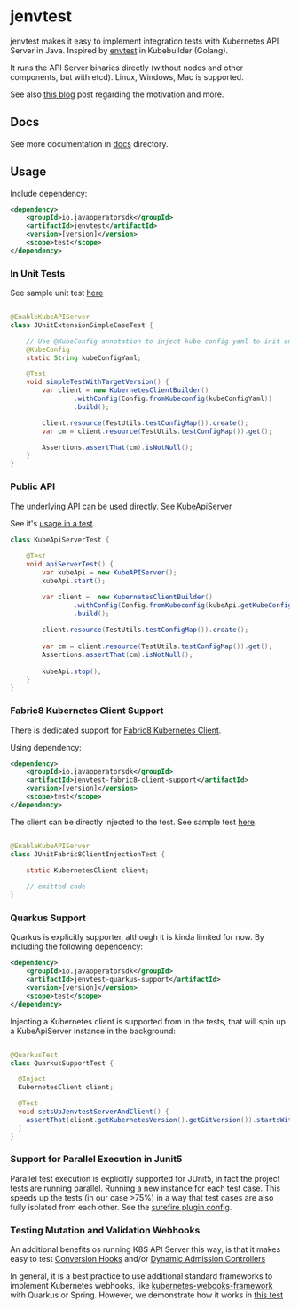 # jenvtest

jenvtest makes it easy to implement integration tests with Kubernetes API Server in Java.
Inspired by [envtest](https://book.kubebuilder.io/reference/envtest.html) in Kubebuilder (Golang).

It runs the API Server binaries directly (without nodes and other components, but with etcd). 
Linux, Windows, Mac is supported.

See also [this blog](https://csviri.medium.com/introducing-jenvtest-kubernetes-api-server-tests-made-easy-for-java-4d02a9bb26d4)
post regarding the motivation and more.

## Docs 

See more documentation in [docs](https://github.com/java-operator-sdk/jenvtest/tree/main/docs) directory.

## Usage

Include dependency:

```xml
<dependency>
    <groupId>io.javaoperatorsdk</groupId>
    <artifactId>jenvtest</artifactId>
    <version>[version]</version>
    <scope>test</scope>
</dependency>
```

### In Unit Tests

See sample unit
test [here](https://github.com/java-operator-sdk/jenvtest/blob/main/core/src/test/java/io/javaoperatorsdk/jenvtest/sample/JUnitExtensionSimpleCaseTest.java)

```java

@EnableKubeAPIServer
class JUnitExtensionSimpleCaseTest {

    // Use @KubeConfig annotation to inject kube config yaml to init any client
    @KubeConfig
    static String kubeConfigYaml;

    @Test
    void simpleTestWithTargetVersion() {
        var client = new KubernetesClientBuilder()
                .withConfig(Config.fromKubeconfig(kubeConfigYaml))
                .build();

        client.resource(TestUtils.testConfigMap()).create();
        var cm = client.resource(TestUtils.testConfigMap()).get();

        Assertions.assertThat(cm).isNotNull();
    }
}
```

### Public API

The underlying API can be used directly.
See [KubeApiServer](https://github.com/java-operator-sdk/jenvtest/blob/main/core/src/main/java/io/javaoperatorsdk/jenvtest/KubeAPIServer.java)

See
it's [usage in a test](https://github.com/java-operator-sdk/jenvtest/blob/main/core/src/test/java/io/javaoperatorsdk/jenvtest/sample/KubeApiServerTest.java).

```java
class KubeApiServerTest {
    
    @Test
    void apiServerTest() {
        var kubeApi = new KubeAPIServer();
        kubeApi.start();

        var client =  new KubernetesClientBuilder()
                .withConfig(Config.fromKubeconfig(kubeApi.getKubeConfigYaml()))
                .build();
        
        client.resource(TestUtils.testConfigMap()).create();
        
        var cm = client.resource(TestUtils.testConfigMap()).get();
        Assertions.assertThat(cm).isNotNull();
        
        kubeApi.stop();
    }
}
```

### Fabric8 Kubernetes Client Support 

There is dedicated support for [Fabric8 Kubernetes Client](https://github.com/fabric8io/kubernetes-client).

Using dependency:

```xml
<dependency>
    <groupId>io.javaoperatorsdk</groupId>
    <artifactId>jenvtest-fabric8-client-support</artifactId>
    <version>[version]</version>
    <scope>test</scope>
</dependency>
```

The client can be directly injected to the test. See sample test [here](https://github.com/java-operator-sdk/jenvtest/blob/main/fabric8/src/test/java/io/javaoperatorsdk/jenvtest/junit/sample/JUnitFabric8ClientInjectionTest.java#L111-L111).

```java

@EnableKubeAPIServer
class JUnitFabric8ClientInjectionTest {

    static KubernetesClient client;
   
    // emitted code     
}  
```

### Quarkus Support

Quarkus is explicitly supporter, although it is kinda limited for now. By including the following dependency:

```xml
<dependency>
    <groupId>io.javaoperatorsdk</groupId>
    <artifactId>jenvtest-quarkus-support</artifactId>
    <version>[version]</version>
    <scope>test</scope>
</dependency>
```

Injecting a Kubernetes client is supported from in the tests, that will spin up a KubeApiServer instance in the 
background:

```java

@QuarkusTest
class QuarkusSupportTest {

  @Inject
  KubernetesClient client;

  @Test
  void setsUpJenvtestServerAndClient() {
    assertThat(client.getKubernetesVersion().getGitVersion()).startsWith("v1.26");
  }
}
```

### Support for Parallel Execution in Junit5

Parallel test execution is explicitly supported for JUnit5, in fact the project tests are running parallel. 
Running a new instance for each test case. This speeds up the tests (in our case >75%) in a way that test cases are also
fully isolated from each other. See the [surefire plugin config](https://github.com/csviri/jenvtest/blob/6bb0510208d33cc64938b7a4518ecd0c21de8b26/pom.xml#L222-L237). 

### Testing Mutation and Validation Webhooks

An additional benefits os running K8S API Server this way, is that it makes easy to test
[Conversion Hooks](https://kubernetes.io/docs/tasks/extend-kubernetes/custom-resources/custom-resource-definition-versioning/#webhook-conversion)
and/or
[Dynamic Admission Controllers](https://kubernetes.io/docs/reference/access-authn-authz/extensible-admission-controllers/)

In general, it is a best practice to use additional standard frameworks to implement Kubernetes webhooks,
like [kubernetes-webooks-framework](https://github.com/java-operator-sdk/kubernetes-webooks-framework)
with Quarkus or Spring. However, we demonstrate how it works
in [this test](https://github.com/java-operator-sdk/jenvtest/blob/main/samples/src/test/java/io/javaoperatorsdk/jenvtest/KubernetesMutationHookHandlingTest.java#L53-L53)
